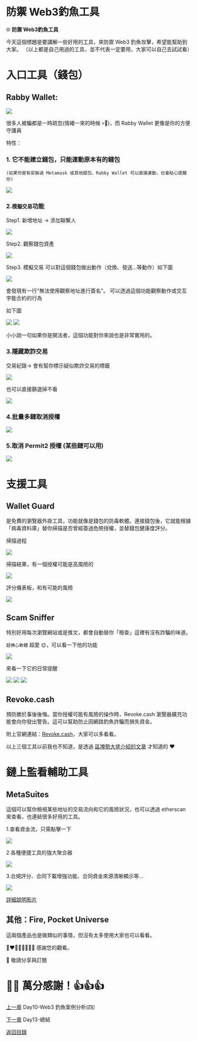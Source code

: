 # 防禦 Web3釣魚工具

🌐 **防禦 Web3釣魚工具**

今天這個標題是要講解一些好用的工具，來防禦 Web3 釣魚攻擊，希望能幫助到大家。
（以上都是自己用過的工具，並不代表一定要用，大家可以自己去試試看）

# 入口工具（錢包）

  ## Rabby Wallet:

  ![](./images/12/0.png)

  很多人被騙都是一時疏忽(情緒一來的時候 💀💩)，而 Rabby Wallet 更像是你的方便守護員

  特性：

  ### 1. 它不能建立錢包，只能連動原本有的錢包
    (如果你是有安裝過 Metamask 或其他錢包，Rabby Wallet 可以直接連動，也會貼心提醒你)

  ![](./images/12/1.png)

  ### 2.`模擬交易`功能

Step1. 新增地址 -> 添加聯繫人

![](./images/12/2-1.png)

Step2. 觀察錢包資產

![](./images/12/2-2.png)

Step3. 模擬交易
可以對這個錢包做出動作（兌換、發送...等動作）如下圖

![](./images/12/2-3.png)

會發現有一行"無法使用觀察地址進行簽名"。
可以透過這個功能觀察動作或交互字能合約的行為

如下圖

![](./images/12/2-4.png)
![](./images/12/2-5.png)

小小說一句如果你是開法者，這個功能對你來說也是非常實用的。

  ### 3.隱藏欺詐交易
  交易紀錄-> 會有幫你標示疑似欺詐交易的標籤

  ![](./images/12/3.png)

  也可以直接篩選掉不看

  ![](./images/12/3-1.png)

  ### 4.批量多鏈取消授權

  ![](./images/12/4.png)

  ### 5.取消 Permit2 授權  (某些鏈可以用)

  ![](./images/12/5.png)

# 支援工具

  ## Wallet Guard

  是免費的瀏覽器外掛工具，功能就像是錢包的防毒軟體。連接錢包後，它就能根據「病毒資料庫」替你掃描是否曾經簽過危險授權，並替錢包健康度評分。

  掃描過程

  ![](./images/12/6.png)

  掃描結果，有一個授權可能是高風險的

  ![](./images/12/7.png)

  評分儀表板，和有可能的風險

  ![](./images/12/8.png)


  ## Scam Sniffer

  特別好用每次瀏覽網站或是推文，都會自動替你「檢查」這裡有沒有詐騙的味道。


  `超佛心軟體` 超愛 🌞，可以看一下他的功能

  ![](./images/12/9.png)

  來看一下它的日常提醒

  ![](./images/12/10.png)
  ![](./images/12/11.png)
  ![](./images/12/12.png)

  ## Revoke.cash

  預防勝於事後後悔。當你授權可能有風險的操作時，Revoke.cash 瀏覽器擴充功能會向你發出警告。這可以幫助防止因網路釣魚詐騙而損失資金。

  附上官網連結：[Revoke.cash](https://revoke.cash/zh)，大家可以多看看。

  以上三個工具以前我也不知道，是透過 [區塊勢大佬介紹的文章](https://www.blocktrend.today/p/599) 才知道的 ❤️

# 鏈上監看輔助工具

  ## MetaSuites
  這個可以幫你檢視某些地址的交易流向和它的風險狀況，也可以透過 etherscan 來查看，也連結很多好用的工具。

  1.查看資金流，只需點擊一下

  ![](./images/12/13.png)

  2.各種便捷工具的強大聚合器

  ![](./images/12/14.png)

  3.合規評分、合同下載增強功能、合同資金來源清晰顯示等...

  ![](./images/12/15.png)

  [詳細說明影片](https://www.youtube.com/watch?v=NfMyFAxgUoM)



  ## 其他：Fire, Pocket Universe

  這兩個產品也是做類似的事情，但沒有太多使用大家也可以看看。


💓❤🧡💛💚💙💜💖 感謝您的觀看。

🙏 敬請分享與訂閱

# 🙋‍♂️ 萬分感謝！👍👍👍

[上一章](./Day11-Web3%20釣魚案例分析(四).md)
Day10-Web3 釣魚案例分析(四)

[下一章](./Day13-總結.md) Day13-總結

[返回目錄](./README.md)